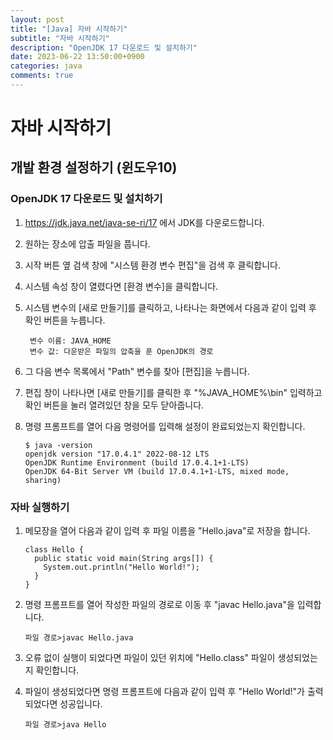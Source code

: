 ```yaml
---
layout: post
title: "[Java] 자바 시작하기"
subtitle: "자바 시작하기"
description: "OpenJDK 17 다운로드 및 설치하기"
date: 2023-06-22 13:50:00+0900
categories: java
comments: true
---
```


# 자바 시작하기

## 개발 환경 설정하기 (윈도우10)

### OpenJDK 17 다운로드 및 설치하기

1.  <https://jdk.java.net/java-se-ri/17> 에서 JDK를 다운로드합니다.

2.  원하는 장소에 압출 파일을 풉니다.

3.  시작 버튼 옆 검색 창에 "시스템 환경 변수 편집"을 검색 후 클릭합니다.

4.  시스템 속성 창이 열렸다면 [환경 변수]을 클릭합니다.

5.  시스템 변수의 [새로 만들기]를 클릭하고, 나타나는 화면에서 다음과 같이 입력 후 확인 버튼을 누릅니다.

         변수 이름: JAVA_HOME
         변수 값: 다운받은 파일의 압축을 푼 OpenJDK의 경로

6.  그 다음 변수 목록에서 "Path" 변수를 찾아 [편집]을 누릅니다.

7.  편집 창이 나타나면 [새로 만들기]를 클릭한 후 "%JAVA_HOME%\bin" 입력하고 확인 버튼을 눌러 열려있던 창을 모두 닫아줍니다.

8.  명령 프롬프트를 열어 다음 명령어를 입력해 설정이 완료되었는지 확인합니다.

        $ java -version
        openjdk version "17.0.4.1" 2022-08-12 LTS
        OpenJDK Runtime Environment (build 17.0.4.1+1-LTS)
        OpenJDK 64-Bit Server VM (build 17.0.4.1+1-LTS, mixed mode, sharing)

### 자바 실행하기

1.  메모장을 열어 다음과 같이 입력 후 파일 이름을 "Hello.java"로 저장을 합니다.

        class Hello {
          public static void main(String args[]) {
            System.out.println("Hello World!");
          }
        }

2.  명령 프롬프트를 열어 작성한 파일의 경로로 이동 후 "javac Hello.java"을 입력합니다.

        파일 경로>javac Hello.java

3.  오류 없이 실행이 되었다면 파일이 있던 위치에 "Hello.class" 파일이 생성되었는지 확인합니다.

4.  파일이 생성되었다면 명령 프롬프트에 다음과 같이 입력 후 "Hello World!"가 출력되었다면 성공입니다.

        파일 경로>java Hello

